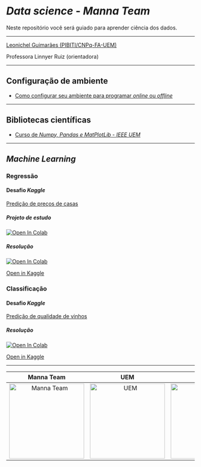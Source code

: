 # _Data science_ - _Manna Team_

Neste repositório você será guiado para aprender ciência dos dados.

---

[Leonichel Guimarães (PIBITI/CNPq-FA-UEM)](https://github.com/leonichel)

Professora Linnyer Ruiz (orientadora)

---

## Configuração de ambiente

* [Como configurar seu ambiente para programar _online_ ou _offline_](https://github.com/mannalab/MachineLearning/blob/main/Ambiente%20de%20trabalho/Ambiente.md)

---

## Bibliotecas científicas

* [Curso de _Numpy, Pandas e MatPlotLib_ - _IEEE UEM_](https://colab.research.google.com/drive/1NaddyWAeJwOo0iFFbLYL2u64J9PD9dRJ?usp=sharing)

---

## _Machine Learning_

### Regressão

#### Desafio _Kaggle_

[Predição de preços de casas](https://www.kaggle.com/c/house-prices-advanced-regression-techniques)

##### Projeto de estudo

[![Open In Colab](https://colab.research.google.com/assets/colab-badge.svg)](https://colab.research.google.com/drive/1EOKP1UJ1ZAVzjUIaUP6t61dE84sJj3nO?usp=sharing)

##### Resolução

[![Open In Colab](https://colab.research.google.com/assets/colab-badge.svg)](https://colab.research.google.com/drive/1nKsflZwXqhKX0FZZmXehTwROWCG-qRoL?usp=sharing)

[Open in Kaggle](https://www.kaggle.com/leonichel/competi-o-kaggle-house-prices)

### Classificação

#### Desafio _Kaggle_

[Predição de qualidade de vinhos](https://www.kaggle.com/rajyellow46/wine-quality)

##### Resolução

[![Open In Colab](https://colab.research.google.com/assets/colab-badge.svg)](https://colab.research.google.com/drive/1nKsflZwXqhKX0FZZmXehTwROWCG-qRoL?usp=sharing)

[Open in Kaggle](https://colab.research.google.com/drive/1AcaArOrR-e1XQl4N8jUDXBR8ZRt3sSmP?usp=sharing)

---

Manna Team  |  UEM       |     CNPq
:----------:|:----------:|:----------:|
<img src="https://manna.team/_next/static/images/logo2-e283461cfa92b2105bfd67e8e530529e.png" alt="Manna Team" width="200"/> | <img src="https://marcoadp.github.io/WebSiteDIN/img/logo-uem2.svg" alt="UEM" width="200"/> | <img src="https://www.gov.br/cnpq/pt-br/canais_atendimento/identidade-visual/logo_cnpq.svg" alt="CNPq" width="200"/>
